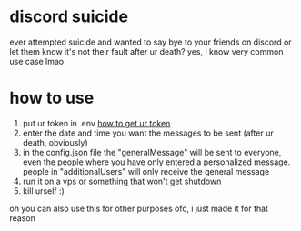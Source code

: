 # discord suicide

ever attempted suicide and wanted to say bye to your friends on discord or let them know it's not their fault after ur death? yes, i know very common use case lmao

# how to use
1. put ur token in .env [how to get ur token](https://gist.github.com/MarvNC/e601f3603df22f36ebd3102c501116c6)
2. enter the date and time you want the messages to be sent (after ur death, obviously)
3. in the config.json file the "generalMessage" will be sent to everyone, even the people where you have only entered a personalized message. people in "additionalUsers" will only receive the general message
4. run it on a vps or something that won't get shutdown
5. kill urself :)

oh you can also use this for other purposes ofc, i just made it for that reason
